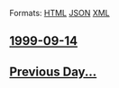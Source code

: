 
Formats: [HTML](1999/09/14/index.html)  [JSON](1999/09/14/index.json)  [XML](1999/09/14/index.xml)  

## [1999-09-14](/news/1999/09/14/index.md)

## [Previous Day...](/news/1999/09/13/index.md)

